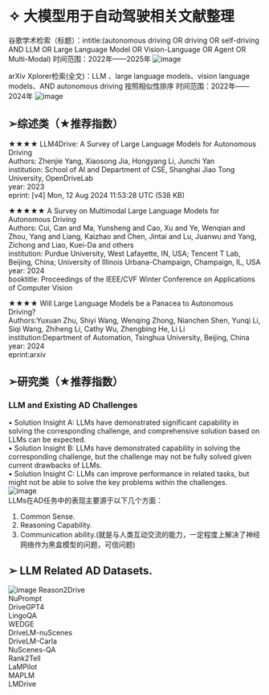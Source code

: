 
# ✧ 大模型用于自动驾驶相关文献整理
谷歌学术检索（标题）：intitle:(autonomous driving OR driving OR self-driving AND LLM OR Large Language Model OR Vision-Language OR Agent OR Multi-Modal)
时间范围：2022年——2025年
![image](https://github.com/user-attachments/assets/fb23cd81-43b6-4e11-8b68-508d038a9ca6)

arXiv Xplorer检索(全文)：LLM 、large language models、vision language models、AND autonomous driving
按照相似性排序
时间范围：2022年——2024年
![image](https://github.com/user-attachments/assets/8a871362-65ab-48ec-80b0-bfc902371201)


##  ➢综述类（★推荐指数）
  ★★★★  LLM4Drive: A Survey of Large Language Models for Autonomous Driving  
  Authors: Zhenjie Yang, Xiaosong Jia, Hongyang Li, Junchi Yan  
  institution: School of AI and Department of CSE, Shanghai Jiao Tong University, OpenDriveLab  
  year: 2023  
  eprint: [v4] Mon, 12 Aug 2024 11:53:28 UTC (538 KB)

  ★★★★★  A Survey on Multimodal Large Language Models for Autonomous Driving  
  Authors: Cui, Can and Ma, Yunsheng and Cao, Xu and Ye, Wenqian and Zhou, Yang and Liang, Kaizhao and Chen, Jintai and Lu, Juanwu and Yang, Zichong and Liao, Kuei-Da and others  
  institution: Purdue University, West Lafayette, IN, USA; Tencent T Lab, Beijing, China; University of Illinois Urbana-Champaign, Champaign, IL, USA<br>
  year: 2024  
  booktitle: Proceedings of the IEEE/CVF Winter Conference on Applications of Computer Vision  

  ★★★★  Will Large Language Models be a Panacea to Autonomous Driving?<br>
  Authors:Yuxuan Zhu, Shiyi Wang, Wenqing Zhong, Nianchen Shen, Yunqi Li, Siqi Wang, Zhiheng Li, Cathy Wu, Zhengbing He, Li Li <br>
  institution:Department of Automation, Tsinghua University, Beijing, China<br>
  year: 2024<br>
  eprint:arxiv<br>

##  ➢研究类（★推荐指数）
### LLM and Existing AD Challenges
• Solution Insight A: LLMs have demonstrated significant capability in solving the corresponding challenge, and  comprehensive solution based on LLMs can be expected.  
• Solution Insight B: LLMs have demonstrated capability in solving the corresponding challenge, but the challenge  may not be fully solved given current drawbacks of LLMs.  
• Solution Insight C: LLMs can improve performance in related tasks, but might not be able to solve the key problems  within the challenges.  
![image](https://github.com/user-attachments/assets/db47a40a-fd75-4763-afb2-ae5b87495693)  
LLMs在AD任务中的表现主要源于以下几个方面：
1) Common Sense.
2) Reasoning Capability.
3) Communication ability.(就是与人类互动交流的能力，一定程度上解决了神经网络作为黑盒模型的问题，可信问题)

##  ➢ LLM Related AD Datasets.

![image](https://github.com/user-attachments/assets/57c1361f-c8bb-4425-9c01-5ce90edadbb8)
Reason2Drive  
NuPrompt  
DriveGPT4  
LingoQA  
WEDGE  
DriveLM-nuScenes  
DriveLM-Carla  
NuScenes-QA  
Rank2Tell  
LaMPilot  
MAPLM  
LMDrive



